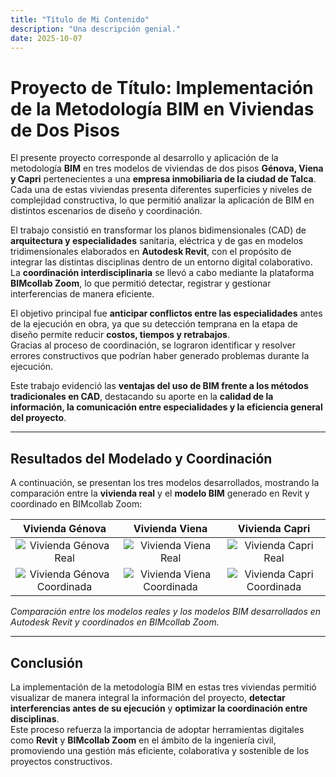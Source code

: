 ```yaml
---
title: "Título de Mi Contenido"
description: "Una descripción genial."
date: 2025-10-07
---
```


# Proyecto de Título: Implementación de la Metodología BIM en Viviendas de Dos Pisos

El presente proyecto corresponde al desarrollo y aplicación de la metodología **BIM** en tres modelos de viviendas de dos pisos **Génova, Viena y Capri** pertenecientes a una **empresa inmobiliaria de la ciudad de Talca**.  
Cada una de estas viviendas presenta diferentes superficies y niveles de complejidad constructiva, lo que permitió analizar la aplicación de BIM en distintos escenarios de diseño y coordinación.

El trabajo consistió en transformar los planos bidimensionales (CAD) de **arquitectura y especialidades** sanitaria, eléctrica y de gas en modelos tridimensionales elaborados en **Autodesk Revit**, con el propósito de integrar las distintas disciplinas dentro de un entorno digital colaborativo.  
La **coordinación interdisciplinaria** se llevó a cabo mediante la plataforma **BIMcollab Zoom**, lo que permitió detectar, registrar y gestionar interferencias de manera eficiente.

El objetivo principal fue **anticipar conflictos entre las especialidades** antes de la ejecución en obra, ya que su detección temprana en la etapa de diseño permite reducir **costos, tiempos y retrabajos**.  
Gracias al proceso de coordinación, se lograron identificar y resolver errores constructivos que podrían haber generado problemas durante la ejecución.

Este trabajo evidenció las **ventajas del uso de BIM frente a los métodos tradicionales en CAD**, destacando su aporte en la **calidad de la información, la comunicación entre especialidades y la eficiencia general del proyecto**.

---

## Resultados del Modelado y Coordinación

A continuación, se presentan los tres modelos desarrollados, mostrando la comparación entre la **vivienda real** y el **modelo BIM** generado en Revit y coordinado en BIMcollab Zoom:

|                        Vivienda Génova                         |                        Vivienda Viena                        |                        Vivienda Capri                        |
| :------------------------------------------------------------: | :----------------------------------------------------------: | :----------------------------------------------------------: |
|       ![Vivienda Génova Real](/imagenes/genova_real.jpg)       |       ![Vivienda Viena Real](/imagenes/viena_real.jpg)       |       ![Vivienda Capri Real](/imagenes/capri_real.jpg)       |
| ![Vivienda Génova Coordinada](/imagenes/genova_coordinada.jpg) | ![Vivienda Viena Coordinada](/imagenes/viena_coordinada.jpg) | ![Vivienda Capri Coordinada](/imagenes/capri_coordinada.jpg) |

_Comparación entre los modelos reales y los modelos BIM desarrollados en Autodesk Revit y coordinados en BIMcollab Zoom._

---

## Conclusión

La implementación de la metodología BIM en estas tres viviendas permitió visualizar de manera integral la información del proyecto, **detectar interferencias antes de su ejecución** y **optimizar la coordinación entre disciplinas**.  
Este proceso refuerza la importancia de adoptar herramientas digitales como **Revit** y **BIMcollab Zoom** en el ámbito de la ingeniería civil, promoviendo una gestión más eficiente, colaborativa y sostenible de los proyectos constructivos.
